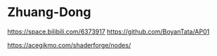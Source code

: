# Zhuang-Dong

https://space.bilibili.com/6373917
https://github.com/BoyanTata/AP01

https://acegikmo.com/shaderforge/nodes/
